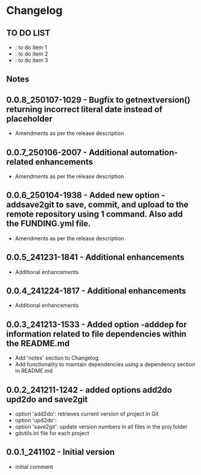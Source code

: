 # Changelog

## TO DO LIST
- : to do item 1
- : to do item 2
- : to do item 3

## Notes

## 0.0.8_250107-1029 - Bugfix to getnextversion() returning incorrect literal date instead of placeholder
-  Amendments as per the release description

## 0.0.7_250106-2007 - Additional automation-related enhancements
-  Amendments as per the release description

## 0.0.6_250104-1938 - Added new option -addsave2git to save, commit, and upload to the remote repository using 1 command. Also add the FUNDING.yml file.
-  Amendments as per the release description

## 0.0.5_241231-1841 - Additional enhancements
-  Additional enhancements

## 0.0.4_241224-1817 - Additional enhancements
-  Additional enhancements

## 0.0.3_241213-1533 - Added option -adddep for information related to file dependencies within the README.md
-  Add 'notes' section to Changelog
-  Add functionality to maintain dependencies using a dependency section in README.md

## 0.0.2_241211-1242 - added options add2do upd2do and save2git
-  option 'add2do': retrieves current version of project in Git
-  option 'upd2do':
-  option 'save2git': update version numbers in all files in the proj folder
-  gitutils.ini file for each project

## 0.0.1_241102 - Initial version
- initial comment
